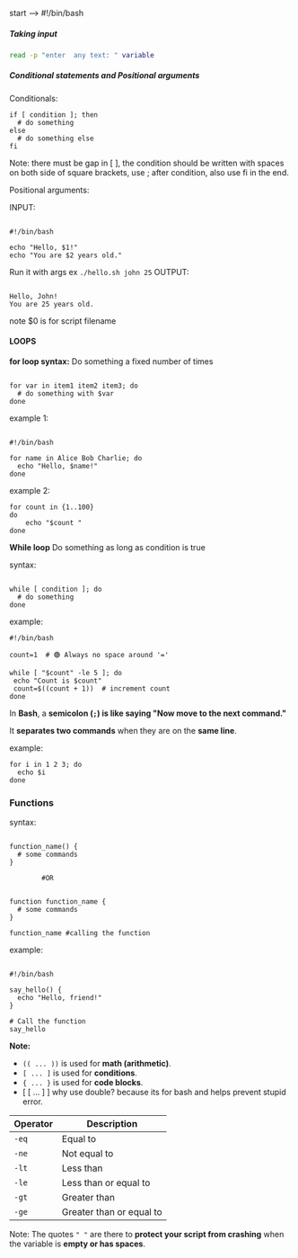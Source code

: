 start -->  #!/bin/bash

##### Taking input

```bash
read -p "enter  any text: " variable
```

##### Conditional statements and Positional arguments

Conditionals:
```shell
if [ condition ]; then
  # do something
else
  # do something else
fi

```
 Note: there must be gap in [ ], the condition should be written with spaces on both side of square brackets, use ; after condition, also use fi in the end.

Positional arguments:

INPUT:
```shell

#!/bin/bash

echo "Hello, $1!"
echo "You are $2 years old."

```
Run it with args ex `./hello.sh john 25`
OUTPUT: 
```shell

Hello, John!
You are 25 years old.

```
 note $0 is for script filename

#### LOOPS

**for loop syntax:** Do something a fixed number of times
```shell

for var in item1 item2 item3; do
  # do something with $var
done

```

example 1:

```shell

#!/bin/bash

for name in Alice Bob Charlie; do
  echo "Hello, $name!"
done

```

example 2:
```shell
for count in {1..100}
do 
	echo "$count "
done
```


**While loop** Do something as long as condition is true

syntax:

```shell

while [ condition ]; do
  # do something
done

```
 example:
 ```shell
#!/bin/bash

count=1  # 🟢 Always no space around '='

while [ "$count" -le 5 ]; do
  echo "Count is $count"
  count=$((count + 1))  # increment count
done

```

In **Bash**, a **semicolon (`;`) is like saying "Now move to the next command."**

It **separates two commands** when they are on the **same line**.

example:
```shell
for i in 1 2 3; do
  echo $i
done

```

### Functions

syntax:
```shell

function_name() {
  # some commands
}

        #OR


function function_name {
  # some commands
}
 
function_name #calling the function
```


example:

```shell

#!/bin/bash

say_hello() {
  echo "Hello, friend!"
}

# Call the function
say_hello

```


**Note:**

- `(( ... ))` is used for **math (arithmetic)**.
- `[ ... ]` is used for **conditions**.
- `{ ... }` is used for **code blocks**.
- [ [ ... ] ] why use double? because its for bash and helps prevent stupid error.


| Operator | Description              |
| -------- | ------------------------ |
| `-eq`    | Equal to                 |
| `-ne`    | Not equal to             |
| `-lt`    | Less than                |
| `-le`    | Less than or equal to    |
| `-gt`    | Greater than             |
| `-ge`    | Greater than or equal to |

Note: The quotes `" "` are there to **protect your script from crashing** when the variable is **empty or has spaces**.


